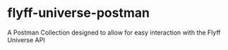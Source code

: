 # flyff-universe-postman
A Postman Collection designed to allow for easy interaction with the Flyff Universe API
